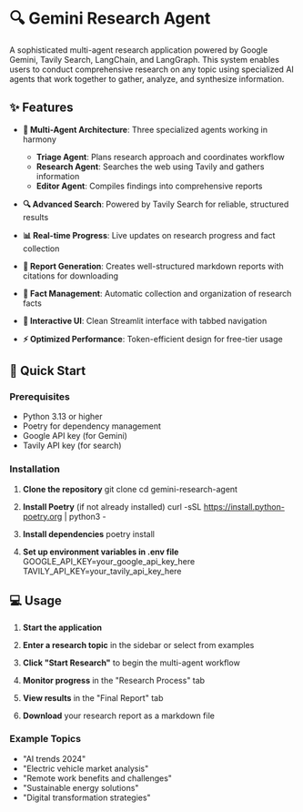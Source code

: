 # 🔍 Gemini Research Agent

A sophisticated multi-agent research application powered by Google Gemini, Tavily Search, LangChain, and LangGraph. This system enables users to conduct comprehensive research on any topic using specialized AI agents that work together to gather, analyze, and synthesize information.

## ✨ Features

- **🤖 Multi-Agent Architecture**: Three specialized agents working in harmony
  - **Triage Agent**: Plans research approach and coordinates workflow
  - **Research Agent**: Searches the web using Tavily and gathers information
  - **Editor Agent**: Compiles findings into comprehensive reports

- **🔍 Advanced Search**: Powered by Tavily Search for reliable, structured results
- **📊 Real-time Progress**: Live updates on research progress and fact collection
- **📄 Report Generation**: Creates well-structured markdown reports with citations for downloading
- **💾 Fact Management**: Automatic collection and organization of research facts
- **🎨 Interactive UI**: Clean Streamlit interface with tabbed navigation
- **⚡ Optimized Performance**: Token-efficient design for free-tier usage


## 🚀 Quick Start

### Prerequisites

- Python 3.13 or higher
- Poetry for dependency management
- Google API key (for Gemini)
- Tavily API key (for search)

### Installation

1. **Clone the repository**
git clone <your-repository-url>
cd gemini-research-agent

2. **Install Poetry** (if not already installed)
curl -sSL https://install.python-poetry.org | python3 -

3. **Install dependencies**
poetry install

4. **Set up environment variables in .env file**
GOOGLE_API_KEY=your_google_api_key_here
TAVILY_API_KEY=your_tavily_api_key_here

## 💻 Usage

1. **Start the application**

2. **Enter a research topic** in the sidebar or select from examples

3. **Click "Start Research"** to begin the multi-agent workflow

4. **Monitor progress** in the "Research Process" tab

5. **View results** in the "Final Report" tab

6. **Download** your research report as a markdown file

### Example Topics
- "AI trends 2024"
- "Electric vehicle market analysis"
- "Remote work benefits and challenges"
- "Sustainable energy solutions"
- "Digital transformation strategies"

